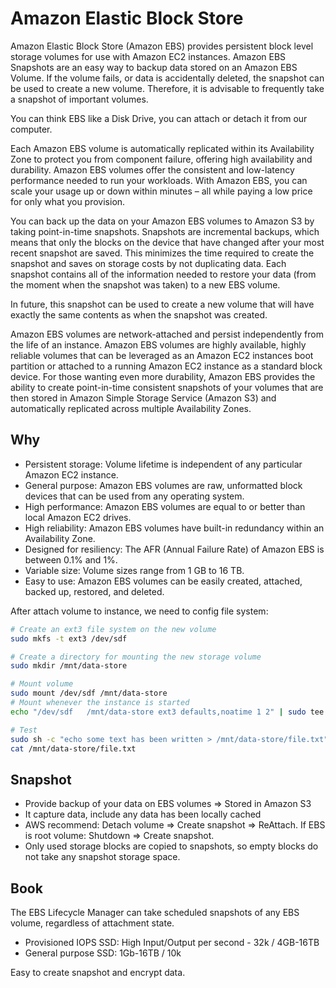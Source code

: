 # Amazon Elastic Block Store

Amazon Elastic Block Store (Amazon EBS) provides persistent block level storage volumes for use with Amazon EC2 instances.
Amazon EBS Snapshots are an easy way to backup data stored on an Amazon EBS Volume. If the volume fails, or data is accidentally deleted, the snapshot can be used to create a new volume. Therefore, it is advisable to frequently take a snapshot of important volumes.

You can think EBS like a Disk Drive, you can attach or detach it from our computer.

Each Amazon EBS volume is automatically replicated within its Availability Zone to protect you from component failure, offering high availability and durability. Amazon EBS volumes offer the consistent and low-latency performance needed to run your workloads. With Amazon EBS, you can scale your usage up or down within minutes – all while paying a low price for only what you provision.

You can back up the data on your Amazon EBS volumes to Amazon S3 by taking point-in-time snapshots. Snapshots are incremental backups, which means that only the blocks on the device that have changed after your most recent snapshot are saved. This minimizes the time required to create the snapshot and saves on storage costs by not duplicating data. Each snapshot contains all of the information needed to restore your data (from the moment when the snapshot was taken) to a new EBS volume.

In future, this snapshot can be used to create a new volume that will have exactly the same contents as when the snapshot was created.

Amazon EBS volumes are network-attached and persist independently from the life of an instance. Amazon EBS volumes are highly available, highly reliable volumes that can be leveraged as an Amazon EC2 instances boot partition or attached to a running Amazon EC2 instance as a standard block device.
For those wanting even more durability, Amazon EBS provides the ability to create point-in-time consistent snapshots of your volumes that are then stored in Amazon Simple Storage Service (Amazon S3) and automatically replicated across multiple Availability Zones.

## Why
* Persistent storage: Volume lifetime is independent of any particular Amazon EC2 instance.
* General purpose: Amazon EBS volumes are raw, unformatted block devices that can be used from any operating system.
* High performance: Amazon EBS volumes are equal to or better than local Amazon EC2 drives.
* High reliability: Amazon EBS volumes have built-in redundancy within an Availability Zone.
* Designed for resiliency: The AFR (Annual Failure Rate) of Amazon EBS is between 0.1% and 1%.
* Variable size: Volume sizes range from 1 GB to 16 TB.
* Easy to use: Amazon EBS volumes can be easily created, attached, backed up, restored, and deleted.

After attach volume to instance, we need to config file system:
```sh
# Create an ext3 file system on the new volume
sudo mkfs -t ext3 /dev/sdf

# Create a directory for mounting the new storage volume
sudo mkdir /mnt/data-store

# Mount volume
sudo mount /dev/sdf /mnt/data-store
# Mount whenever the instance is started
echo "/dev/sdf   /mnt/data-store ext3 defaults,noatime 1 2" | sudo tee -a /etc/fstab

# Test
sudo sh -c "echo some text has been written > /mnt/data-store/file.txt"
cat /mnt/data-store/file.txt
```

## Snapshot
- Provide backup of your data on EBS volumes => Stored in Amazon S3
- It capture data, include any data has been locally cached
- AWS recommend: Detach volume => Create snapshot => ReAttach. If EBS is
    root volume: Shutdown => Create snapshot.
- Only used storage blocks are copied to snapshots, so empty blocks do not take any snapshot storage space.


## Book
The EBS Lifecycle Manager can take scheduled snapshots of any EBS volume, regardless of attachment state.

+ Provisioned IOPS SSD: High Input/Output per second - 32k / 4GB-16TB
+ General purpose SSD: 1Gb-16TB / 10k


Easy to create snapshot and encrypt data.

